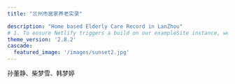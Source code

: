 ```yaml
---
title: "兰州市居家养老实录"          

description: "Home based Elderly Care Record in LanZhou"
# 1. To ensure Netlify triggers a build on our exampleSite instance, we need to change a file in the exampleSite directory.
theme_version: '2.8.2'
cascade:
  featured_image: '/images/sunset2.jpg'
---
```


孙董静、柴梦雪、韩梦婷

